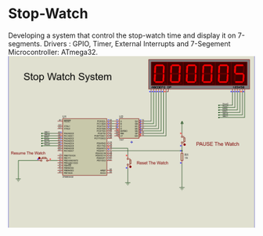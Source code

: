 # Stop-Watch
Developing a system that control the stop-watch time and display it on 7-segments.
Drivers        : GPIO, Timer, External Interrupts and 7-Segement 
Microcontroller: ATmega32.
![Stop-Watch Simulation](./Capture.PNG)



